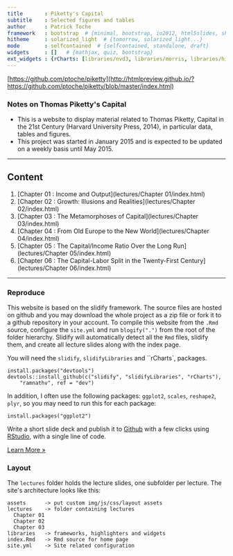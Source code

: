 ```yaml
---
title       : Piketty's Capital
subtitle    : Selected figures and tables
author      : Patrick Toche
framework   : bootstrap  # {minimal, bootstrap, io2012, html5slides, shower, dzslides, ...}
hitheme     : solarized_light  # {tomorrow, solarized_light...}
mode        : selfcontained  # {selfcontained, standalone, draft}
widgets     : []   # {mathjax, quiz, bootstrap}
ext_widgets : {rCharts: [libraries/nvd3, libraries/morris, libraries/highcharts]}
---
```

[https://github.com/ptoche/piketty](http://htmlpreview.github.io/?https://github.com/ptoche/piketty/blob/master/index.html)

### Notes on Thomas Piketty's Capital





- This is a website to display material related to Thomas Piketty, Capital in the 21st Century (Harvard University Press, 2014), in particular data, tables and figures. 
- This project was started in January 2015 and is expected to be updated on a weekly basis until May 2015.

---

## Content

1. [Chapter 01 : Income and Output](lectures/Chapter 01/index.html)
2. [Chapter 02 : Growth: Illusions and Realities](lectures/Chapter 02/index.html)
3. [Chapter 03 : The Metamorphoses of Capital](lectures/Chapter 03/index.html)
4. [Chapter 04 : From Old Europe to the New World](lectures/Chapter 04/index.html)
5. [Chapter 05 : The Capital/Income Ratio Over the Long Run](lectures/Chapter 05/index.html)
6. [Chapter 06 : The Capital-Labor Split in the Twenty-First Century](lectures/Chapter 06/index.html)

---

### Reproduce
This website is based on the slidify framework. The source files are hosted on github and you may download the whole project as a zip file or fork it to a github repository in your account. To compile this website from the `.Rmd` source, configure the `site.yml` and run `blogify(".")` from the root of the folder hierarchy. Slidify will automatically detect all the `Rmd` files, slidify them, and create all lecture slides along with the index page. 

You will need the `slidify`, `slidifyLibraries` and ``rCharts`, packages.

    install.packages("devtools")  
    devtools::install_github(c("slidify", "slidifyLibraries", "rCharts"), 
        "ramnathv", ref = "dev")  

In addition, I often use the following packages: ``ggplot2``, ``scales``, ``reshape2``, ``plyr``, so you may need to run this for each package:

    install.packages("ggplot2")

Write a short slide deck and publish it to [Github](http://www.github.com) with a few clicks using [RStudio](http://www.rstudio.com), with a single line of code.

<p><a class="btn" href="start.html">Learn More &raquo;</a></p>


### Layout

The `lectures` folder holds the lecture slides, one subfolder per lecture. The site's architecture looks like this:

```
assets      -> put custom img/js/css/layout assets
lectures    -> folder containing lectures
  Chapter 01
  Chapter 02
  Chapter 03
libraries   -> frameworks, highlighters and widgets
index.Rmd   -> Rmd source for home page
site.yml    -> Site related configuration
```

